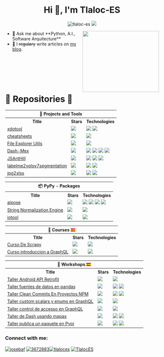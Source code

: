 <h1 align="center">Hi 👋, I'm Tlaloc-ES</h1>

<p align="center">
  <img src="https://komarev.com/ghpvc/?username=tlaloc-es&label=Profile%20views&color=0e75b6&style=flat" alt="tlaloc-es" /> 
  <a href="https://www.buymeacoffee.com/tlaloc"><img src="https://img.shields.io/badge/-buy_me_a%C2%A0coffee-gray?logo=buy-me-a-coffee"></img> </a>

</p>

<img style="width: 250px; height: 200px;" align="right" src="https://i.imgflip.com/1opb2m.jpg" />
<ul>
  <li> 💬 Ask me about **Python, A.I., Software Arquitecture** </li>
  <li>📝 I <del>regulary</del> write articles on <a href="https://dev.to/tlaloces">my blog</a>.</li>
</ul>
<br/>
<br/>
<br/>
<br/>
<br/>
<h1> 🚀 Repositories 🚀</h1>

<table  align="center" style="width=100%">
  <tr>
    <th colspan="3">🧰 Projects and Tools</th>
  </tr>
  <tr>
    <th>Title</th>
    <th>Stars</th>
    <th>Technologies</th>
  </tr>
  <tr>
    <td><a href="https://github.com/Tlaloc-Es/xdotool">xdotool</a></td>
    <td>
      <img src="https://img.shields.io/github/stars/Tlaloc-Es/xdotool?color=yellow&logoColor=black&style=flat-square"></img>
    </td>
    <td>
      <img src="https://img.shields.io/badge/Python-black?style=flat-square&logo=python"></img>
      <img src="https://img.shields.io/badge/GNU Bash-black?style=flat-square&logo=GNU Bash"></img>
    </td>
  </tr>
  <tr>
    <td><a href="https://github.com/Tlaloc-Es/cheatsheets">cheatsheets</a></td>
    <td>
      <img src="https://img.shields.io/github/stars/Tlaloc-Es/cheatsheets?color=yellow&logoColor=black&style=flat-square"></img>
    </td>
    <td>
      <img src="https://img.shields.io/badge/Python-black?style=flat-square&logo=python"></img>
    </td>
  </tr>
  <tr>
    <td><a href="https://github.com/Tlaloc-Es/file-explorer-utils">File Explorer Utils</a></td>
    <td>
      <img src="https://img.shields.io/github/stars/Tlaloc-Es/file-explorer-utils?color=yellow&logoColor=black&style=flat-square"></img>
    </td>
    <td>
      <img src="https://img.shields.io/badge/Python-black?style=flat-square&logo=python"></img>
    </td>
  </tr>
  <tr>
    <td><a href="https://github.com/Tlaloc-Es/Dash-Mex">Dash-Mex</a></td>
    <td>
      <img src="https://img.shields.io/github/stars/Tlaloc-Es/Dash-Mex?color=yellow&logoColor=black&style=flat-square"></img>
    </td>
    <td>
      <img src="https://img.shields.io/badge/Python-black?style=flat-square&logo=python"></img>
      <img src="https://img.shields.io/badge/Dash-black?style=flat-square&logo=Dash"></img>
      <img src="https://img.shields.io/badge/Pandas-black?style=flat-square&logo=Pandas"></img>
      <img src="https://img.shields.io/badge/Render-black?style=flat-square&logo=Render"></img>
    </td>
  </tr>
  <tr>
    <td><a href="https://github.com/Tlaloc-Es/JSAntHill">JSAntHill</a></td>
    <td>
      <img src="https://img.shields.io/github/stars/Tlaloc-Es/JSAntHill?color=yellow&logoColor=black&style=flat-square"></img>
    </td>
    <td>
      <img src="https://img.shields.io/badge/html5-black?style=flat-square&logo=html5"></img>
      <img src="https://img.shields.io/badge/Javascript-black?style=flat-square&logo=Javascript"></img>
      <img src="https://img.shields.io/badge/css3-black?style=flat-square&logo=css3"></img>
    </td>
  </tr>
  <tr>
    <td><a href="https://github.com/Tlaloc-Es/labelme2yolov7segmentation">labelme2yolov7segmentation</a></td>
    <td>
      <img src="https://img.shields.io/github/stars/Tlaloc-Es/labelme2yolov7segmentation?color=yellow&logoColor=black&style=flat-square"></img>
    </td>
    <td>
      <img src="https://img.shields.io/badge/Python-black?style=flat-square&logo=Python"></img>
      <href a="https://pypi.org/project/labelme2yolov7segmentation/"> <img src="https://img.shields.io/badge/PyPi-black?style=flat-square&logo=PyPi"></img> </a>
    </td>
  </tr>
  <tr>
    <td><a href="https://github.com/Tlaloc-Es/jpg2xlsx">jpg2xlsx</a></td>
    <td>
      <img src="https://img.shields.io/github/stars/Tlaloc-Es/jpg2xlsx?color=yellow&logoColor=black&style=flat-square"></img>
    </td>
    <td>
      <img src="https://img.shields.io/badge/Python-black?style=flat-square&logo=Python"></img>
      <img src="https://img.shields.io/badge/Microsoft Excel-black?style=flat-square&logo=Microsoft Excel"></img>
    </td>
  </tr>

  
</table>

<table  align="center">
  <tr>
    <th colspan="3">📦 PyPy - Packages</th>
  </tr>
  <tr>
    <th>Title</th>
    <th>Stars</th>
    <th>Technologies</th>
  </tr>
  <tr>
    <td><a href="https://github.com/Tlaloc-Es/aipose">aipose</a></td>
    <td>
      <img src="https://img.shields.io/github/stars/Tlaloc-Es/aipose?color=yellow&logoColor=black&style=flat-square"></img>
    </td>
    <td>
      <img src="https://img.shields.io/badge/Python-black?style=flat-square&logo=Python"></img>
      <img src="https://img.shields.io/badge/PyTorch-black?style=flat-square&logo=PyTorch"></img>
      <img src="https://img.shields.io/badge/OpenCV-black?style=flat-square&logo=OpenCV"></img>
      <href a="https://pypi.org/project/aipose/"> <img src="https://img.shields.io/badge/PyPi-black?style=flat-square&logo=PyPi"></img> </a>
    </td>
  </tr>
  <tr>
    <td>
      <a href="https://github.com/Tlaloc-Es/StringNormalizationEngine">String Normalization Engine</a></td>
    <td><img src="https://img.shields.io/github/stars/Tlaloc-Es/StringNormalizationEngine?color=yellow&logoColor=black&style=flat-square"></img></td>
    <td>
      <img src="https://img.shields.io/badge/Python-black?style=flat-square&logo=Python"></img>
    </td>
  </tr>
  <tr>
    <td>
      <a href="https://github.com/Tlaloc-Es/iotool">iotool</a></td>
    <td><img src="https://img.shields.io/github/stars/Tlaloc-Es/iotool?color=yellow&logoColor=black&style=flat-square"></img></td>
    <td>
      <img src="https://img.shields.io/badge/Python-black?style=flat-square&logo=Python"></img>
    </td>
  </tr>
</table>

  <table  align="center">
  <tr>
    <th colspan="3">📑 Courses <img style="height:10px" src="https://raw.githubusercontent.com/linssen/country-flag-icons/master/images/svg/esp.svg"></th>
  </tr>
  <tr>
    <th>Title</th>
    <th>Stars</th>
    <th>Technologies</th>
  </tr>
  <tr>
    <td><a href="https://github.com/Tlaloc-Es/curso-scrapy">Curso De Scrapy</a></td>
    <td>
      <img src="https://img.shields.io/github/stars/Tlaloc-Es/curso-scrapy?color=yellow&logoColor=black&style=flat-square"></img>
    </td>
    <td>
      <img src="https://img.shields.io/badge/Python-black?style=flat-square&logo=Python"></img>
    </td>
  </tr>
  <tr>
    <td><a href="https://github.com/Tlaloc-Es/Curso-Introduccion-a-GraphQL">Curso introduccion a GraphQL</a></td>
    <td>
      <img src="https://img.shields.io/github/stars/Tlaloc-Es/Curso-Introduccion-a-GraphQL?color=yellow&logoColor=black&style=flat-square"></img>
    </td>
    <td>
      <img src="https://img.shields.io/badge/GraphQL-black?style=flat-square&logo=GraphQL"></img>
    </td>
  </tr>
</table>
<table align="center">
  <tr>
    <th colspan="3">📑 Workshops <img style="height:10px" src="https://raw.githubusercontent.com/linssen/country-flag-icons/master/images/svg/esp.svg"></th>
  </tr>
  <tr>
    <th>Title</th>
    <th>Stars</th>
    <th>Technologies</th>
  </tr>
  <tr>
    <td><a href="https://github.com/Tlaloc-Es/Taller-Android-API-Retrofit">Taller Android API Retrofit</a></td>
    <td>
        <img src="https://img.shields.io/github/stars/Tlaloc-Es/Taller-Android-API-Retrofit?color=yellow&logoColor=black&style=flat-square"></img>
    </td>
    <td>
      <img src="https://img.shields.io/badge/Android-black?style=flat-square&logo=Android"></img>
    </td>
  </tr>
  
  <tr>
    <td><a href="https://github.com/Tlaloc-Es/Taller-Fuentes-de-datos-en-pandas">Taller fuentes de datos en pandas</a></td>
    <td>
        <img src="https://img.shields.io/github/stars/Tlaloc-Es/Taller-Fuentes-de-datos-en-pandas?color=yellow&logoColor=black&style=flat-square"></img>
    </td>
    <td>
      <img src="https://img.shields.io/badge/Python-black?style=flat-square&logo=Python"></img>
      <img src="https://img.shields.io/badge/Pandas-black?style=flat-square&logo=Pandas"></img>
    </td>
  </tr>

  <tr>
    <td><a href="https://github.com/Tlaloc-Es/Taller-Clean-Commits-En-Proyectos-NPM">Taller Clean Commits En Proyectos NPM</a></td>
    <td>
        <img src="https://img.shields.io/github/stars/Tlaloc-Es/Taller-Clean-Commits-En-Proyectos-NPM?color=yellow&logoColor=black&style=flat-square"></img>
    </td>
    <td>
      <img src="https://img.shields.io/badge/node.js-black?style=flat-square&logo=node.js"></img>
      <img src="https://img.shields.io/badge/git-black?style=flat-square&logo=git"></img>
    </td>
  </tr>

  <tr>
    <td><a href="https://github.com/Tlaloc-Es/Taller-custom-scalars-y-enums-en-graphql">Taller custom scalars y enums en GraphQL</a></td>
    <td>
        <img src="https://img.shields.io/github/stars/Tlaloc-Es/Taller-custom-scalars-y-enums-en-graphql?color=yellow&logoColor=black&style=flat-square"></img>
    </td>
    <td>
      <img src="https://img.shields.io/badge/GraphQL-black?style=flat-square&logo=GraphQL"></img>
    </td>
  </tr>
  <tr>
    <td><a href="https://github.com/Tlaloc-Es/Taller-control-de-accesso-en-GraphQL">Taller control de accesso en GraphQL</a></td>
    <td>
      <img src="https://img.shields.io/github/stars/Tlaloc-Es/Taller-control-de-accesso-en-GraphQL?color=yellow&logoColor=black&style=flat-square"></img>
    </td>
    <td>
      <img src="https://img.shields.io/badge/GraphQL-black?style=flat-square&logo=GraphQL"></img>
    </td>
  </tr>
  <tr>
    <td><a href="https://github.com/Tlaloc-Es/Taller-dash-mapas">Taller de Dash usando mapas</a></td>
    <td>
      <img src="https://img.shields.io/github/stars/Tlaloc-Es/Taller-dash-mapas?color=yellow&logoColor=black&style=flat-square"></img>
    </td>
    <td>
      <img src="https://img.shields.io/badge/Python-black?style=flat-square&logo=Python"></img>
      <img src="https://img.shields.io/badge/Dash-black?style=flat-square&logo=Dash"></img>
    </td>
  </tr>
  <tr>
    <td><a href="https://github.com/Tlaloc-Es/Taller-publica-un-paquete-en-Pypi">Taller publica un paquete en Pypi</a></td>
    <td>
      <img src="https://img.shields.io/github/stars/Tlaloc-Es/Taller-publica-un-paquete-en-Pypi?color=yellow&logoColor=black&style=flat-square"></img>
    </td>
    <td>
      <img src="https://img.shields.io/badge/Python-black?style=flat-square&logo=Python"></img>
      <img src="https://img.shields.io/badge/PyPi-black?style=flat-square&logo=PyPi"></img>      
    </td>
  </tr>
</table>

<h3 align="left">Connect with me:</h3>
<p align="left">
<a href="https://linkedin.com/in/josebaf" target="blank"><img align="center" src="https://raw.githubusercontent.com/rahuldkjain/github-profile-readme-generator/master/src/images/icons/Social/linked-in-alt.svg" alt="josebaf" height="30" width="40" /></a>
<a href="https://stackoverflow.com/users/3672883" target="blank"><img align="center" src="https://raw.githubusercontent.com/rahuldkjain/github-profile-readme-generator/master/src/images/icons/Social/stack-overflow.svg" alt="3672883" height="30" width="40" /></a><a href="https://dev.to/tlaloces" target="blank"><img align="center" src="https://raw.githubusercontent.com/rahuldkjain/github-profile-readme-generator/master/src/images/icons/Social/devto.svg" alt="tlaloces" height="30" width="40" /></a>
<a href="https://twitter.com/TlalocES" target="blank"><img align="center" src="https://raw.githubusercontent.com/rahuldkjain/github-profile-readme-generator/master/src/images/icons/Social/twitter.svg" alt="TlalocES" height="30" width="40" /></a>
</p>
